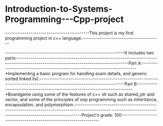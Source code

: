 # Introduction-to-Systems-Programming---Cpp-project


-------------------------------------------This project is my first programming project in c++ language.----------------------------------------

-------------------------------------------------------------It includes two parts:------------------------------------------------------------------
--------------------------------------------------------------------Part A:---------------------------------------------------------------------------
*Implementing a basic program for handling exam details, and generic sorted linked list.-----------------------------------------------------
--------------------------------------------------------------------Part B:---------------------------------------------------------------------------
*Boardgame using some of the features of c++ stl such as shared_ptr and vector, and
some of the principles of oop programming such as inheritance, encapsulation, and polymorphism.------------------------------------------------------------------------------------------------
--------------------------------------------------------------Project's grade: 100------------------------------------------------------------------
